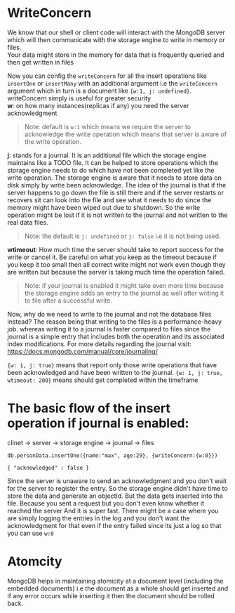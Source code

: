 # WriteConcern
We know that our shell or client code will interact with the MongoDB server which will then communicate with the storage engine to write in memory or files.\
Your data might store in the memory for data that is frequently queried and then get written in files

Now you can config the `writeConcern` for all the insert operations like `insertOne` or `insertMany` with an additional argument i.e the `writeConcern` argument which in turn is a document like
`{w:1, j: undefined}`.\
writeConcern simply is useful for greater security\
**w**: on how many instances(replicas if any) you need the server acknowledgment 
> Note: default is `w:1` which means we require the server to acknowledge the write operation which means that server is aware of the write operation.

**j**: stands for a journal. It is an additional file which the storage engine maintains like a TODO file. It can be helped to store operations which the storage engine needs to do which have not been completed yet like the write operation.
The storage engine is aware that it needs to store data on disk simply by write been acknowledge. The idea of the journal is that if the server happens to go down the file is still there and if the server restarts or recovers sit can look into the file and see what it needs to do since the memory might have been wiped out due to shutdown. So the write operation might be lost if it is not written to the journal and not written to the real data files.
> Note: the default is `j: undefined` or `j: false` i.e it is not being used.

**wtimeout**: How much time the server should take to report success for the write or cancel it. Be careful on what you keep as the timeout because if you keep it too small then all correct write might not work even though they are written but because the server is taking much time the operation failed.
> Note: if your journal is enabled it might take even more time because the storage engine adds an entry to the journal as well after writing it to file after a successful write.

Now, why do we need to write to the journal and not the database files instead?
The reason being that writing to the files is a performance-heavy job. whereas writing it to a journal is faster compared to files since the journal is a simple entry that includes both the operation and its associated index modifications.
For more details regarding the journal visit: https://docs.mongodb.com/manual/core/journaling/

`{w: 1, j: true}` means that report only those write operations that have been acknowledged and have been written to the journal.
`{w: 1, j: true, wtimeout: 200}`  means should get completed within the timeframe

# The basic flow of the insert operation if journal is enabled:
 clinet -> server -> storage engine -> journal -> files

```
db.personData.insertOne({name:"max", age:29}, {writeConcern:{w:0}})

{ "acknowledged" : false }
```
Since the server is unaware to send an acknowledgment and you don't wait for the server to register the entry. So the storage engine didn't have time to store the data and generate an objectId. But the data gets inserted into the file. Because you sent a request but you don't even know whether it reached the server
And it is super fast.
There might be a case where you are simply logging the entries in the log and you don't want the acknowledgment for that even if the entry failed since its just a log so that  you can use `w:0`


# Atomcity
MongoDB helps in maintaining atomicity at a document level (including the embedded documents) i.e the document as a whole should get inserted and if any error occurs while inserting it then the document should be rolled back.


